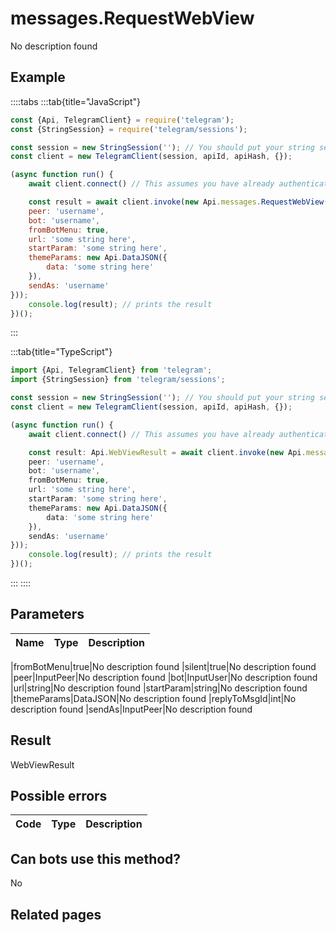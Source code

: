 # messages.RequestWebView

No description found

## Example

::::tabs
:::tab{title="JavaScript"}
```js
const {Api, TelegramClient} = require('telegram');
const {StringSession} = require('telegram/sessions');

const session = new StringSession(''); // You should put your string session here
const client = new TelegramClient(session, apiId, apiHash, {});

(async function run() {
    await client.connect() // This assumes you have already authenticated with .start()

    const result = await client.invoke(new Api.messages.RequestWebView({
    peer: 'username',
    bot: 'username',
    fromBotMenu: true,
    url: 'some string here',
    startParam: 'some string here',
    themeParams: new Api.DataJSON({
        data: 'some string here'
    }),
    sendAs: 'username'
}));
    console.log(result); // prints the result
})();
```
:::

:::tab{title="TypeScript"}
```ts
import {Api, TelegramClient} from 'telegram';
import {StringSession} from 'telegram/sessions';

const session = new StringSession(''); // You should put your string session here
const client = new TelegramClient(session, apiId, apiHash, {});

(async function run() {
    await client.connect() // This assumes you have already authenticated with .start()

    const result: Api.WebViewResult = await client.invoke(new Api.messages.RequestWebView({
    peer: 'username',
    bot: 'username',
    fromBotMenu: true,
    url: 'some string here',
    startParam: 'some string here',
    themeParams: new Api.DataJSON({
        data: 'some string here'
    }),
    sendAs: 'username'
}));
    console.log(result); // prints the result
})();
```
:::
::::



## Parameters

| Name | Type | Description |
| :--: | ---- | ----------- |

|fromBotMenu|true|No description found
|silent|true|No description found
|peer|InputPeer|No description found
|bot|InputUser|No description found
|url|string|No description found
|startParam|string|No description found
|themeParams|DataJSON|No description found
|replyToMsgId|int|No description found
|sendAs|InputPeer|No description found


## Result

WebViewResult

## Possible errors

| Code | Type | Description |
| :--: | ---- | ----------- |



## Can bots use this method?

No

## Related pages


